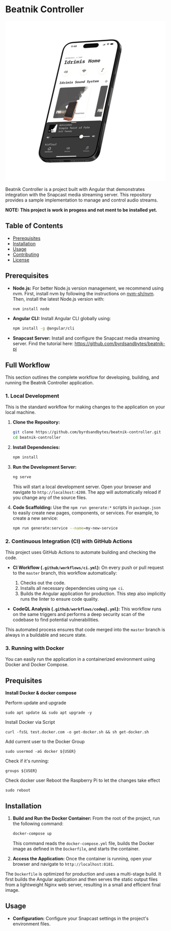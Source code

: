 # Beatnik Controller

![Beatnik Dashboard Screen](docs/images/iphone15_screen.webp)



Beatnik Controller is a project built with Angular that demonstrates integration with the Snapcast media streaming server. This repository provides a sample implementation to manage and control audio streams.

**NOTE: This project is work in progess and not ment to be installed yet.**

## Table of Contents
- [Prerequisites](#prerequisites)
- [Installation](#installation)
- [Usage](#usage)
- [Contributing](#contributing)
- [License](#license)


## Prerequisites
- **Node.js:** For better Node.js version management, we recommend using nvm. First, install nvm by following the instructions on [nvm-sh/nvm](https://github.com/nvm-sh/nvm). Then, install the latest Node.js version with:
    ```bash
    nvm install node
    ```
- **Angular CLI:** Install Angular CLI globally using:
    ```bash
    npm install -g @angular/cli
    ```
- **Snapcast Server:** Install and configure the Snapcast media streaming server.
Find the tutorial here: https://github.com/byrdsandbytes/beatnik-pi

## Full Workflow

This section outlines the complete workflow for developing, building, and running the Beatnik Controller application.

### 1. Local Development

This is the standard workflow for making changes to the application on your local machine.

1.  **Clone the Repository:**
    ```bash
    git clone https://github.com/byrdsandbytes/beatnik-controller.git
    cd beatnik-controller
    ```

2.  **Install Dependencies:**
    ```bash
    npm install
    ```

3.  **Run the Development Server:**
    ```bash
    ng serve
    ```
    This will start a local development server. Open your browser and navigate to `http://localhost:4200`. The app will automatically reload if you change any of the source files.

4.  **Code Scaffolding:**
    Use the `npm run generate:*` scripts in `package.json` to easily create new pages, components, or services. For example, to create a new service:
    ```bash
    npm run generate:service --name=my-new-service
    ```

### 2. Continuous Integration (CI) with GitHub Actions

This project uses GitHub Actions to automate building and checking the code.

-   **CI Workflow (`.github/workflows/ci.yml`):** On every push or pull request to the `master` branch, this workflow automatically:
    1.  Checks out the code.
    2.  Installs all necessary dependencies using `npm ci`.
    3.  Builds the Angular application for production. This step also implicitly runs the linter to ensure code quality.

-   **CodeQL Analysis (`.github/workflows/codeql.yml`):** This workflow runs on the same triggers and performs a deep security scan of the codebase to find potential vulnerabilities.

This automated process ensures that code merged into the `master` branch is always in a buildable and secure state.

### 3. Running with Docker

You can easily run the application in a containerized environment using Docker and Docker Compose.

## Prequisites

**Install Docker & docker compose**

Perform update and upgrade
```
sudo apt update && sudo apt upgrade -y
``````
Install Docker via Script
```
curl -fsSL test.docker.com -o get-docker.sh && sh get-docker.sh
```

Add current user to the Docker Group
```
sudo usermod -aG docker ${USER}
```

Check if it's running:
```
groups ${USER}
```

Check docker user
Reboot the Raspberry Pi to let the changes take effect
```
sudo reboot
```

## Installation

1.  **Build and Run the Docker Container:**
    From the root of the project, run the following command:
    ```bash
    docker-compose up
    ```
    This command reads the `docker-compose.yml` file, builds the Docker image as defined in the `Dockerfile`, and starts the container.

2.  **Access the Application:**
    Once the container is running, open your browser and navigate to `http://localhost:8181`.

The `Dockerfile` is optimized for production and uses a multi-stage build. It first builds the Angular application and then serves the static output files from a lightweight Nginx web server, resulting in a small and efficient final image.

## Usage

- **Configuration:** Configure your Snapcast settings in the project's environment files.

